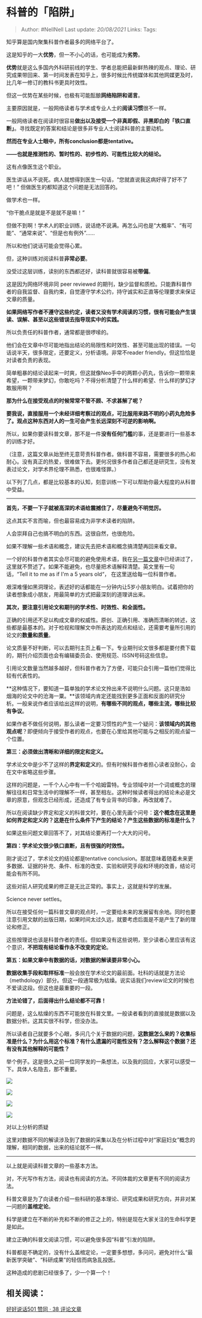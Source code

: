 # 科普的「陷阱」

> Author: #NellNell 
Last update: *20/08/2021* 
Links:
Tags: 


  

知乎算是国内聚集科普作者最多的网络平台了。

这是知乎的一大**优势**，但一不小心的话，也可能成为**劣势**。

**优势**就是这么多国内外科研前线的学生、学者总能把最新鲜热辣的观点、理论、研究成果带回来、第一时间发表在知乎上，很多时候比传统媒体和其他网媒更及时，比几年一修订的教科书更具时效性。

但这一优势在某些时候，也极有可能酝酿**网络陷阱和谣言**。

主要原因就是，一般网络读者与学术或专业人士的**阅读习惯**很不一样。

一般网络读者在阅读时很容易**做出以及接受一个非真即假、非黑即白的「铁口直断」**。寻找既定的答案和结论是很多非专业人士阅读科普的主要动机。

**然而在专业人士眼中，所有conclusion都是tentative。**

**——也就是推测性的、暂时性的、初步性的、可能性比较大的结论。**

这有点像医生这个职业。

医生讲话从不说死。病人就想得到医生一句话，“您就直说我这病好得了好不了吧！” 但做医生的都知道这个问题是无法回答的。

做学术也一样。

“你干脆点是就是不是就不是嘛！”

但做不到啊！学术人的职业训练，说话绝不说满。再怎么问也是“大概率”、“有可能”、“通常来说”、“但是也有例外”……

所以和他们说话可能会觉得心累。

但，这种训练对阅读科普**非常必要**。

没受过这层训练，读别的东西都还好，读科普就很容易被**带偏**。

这是因为网络环境非同 peer reviewed 的期刊，缺少监督和质检。只能靠科普作者的自我监督、自我约束，自觉遵守学术公约，持守诚实和正直等伦理要求来保证文章的质量。

**如果网络写作者不遵守这些约定，读者又没有学术阅读的习惯，很有可能会产生误读、误解、甚至以这些错误去指导现实中的实践。**

所以负责任的科普作者，通常都是很啰嗦的。

他们会在文章中尽可能地指出结论的局限性和时效性、甚至可能出现的错误。一句话说半天，很多限定，还要定义，分析语境。非常不reader friendly。但这恰恰是对读者负责的表现。

简单粗暴的结论读起来一时爽，但这就像Neo手中的两颗小药丸，告诉你一颗带来希望，一颗带来梦幻，你敢吃吗？不得分析清楚了什么样的希望、什么样的梦幻才敢服用啊？

**那为什么在接受观点的时候常常不管不顾、不求甚解了呢？**

**要我说，直接服用一个未经详细考察过的观点，可比服用来路不明的小药丸危险多了。观点这种东西对人的一生可会产生长远深刻不可逆的影响啊。**

所以，如果你要读科普文章，那不是一件**没有任何门槛**的事，还是要进行一些基本的训练才好。

（注意，这篇文章从始至终无意苛责科普作者。做科普不容易，需要很多的热心和耐心。没有真正的热爱，很难做下去。更何况很多作者自己都还是研究生，没有发表过论文，对学术界伦理不熟悉，也很难怪罪。）

以下列了几点，都是比较基本的认知，刻意训练一下可以帮助你最大程度的从科普中受益。

---

**首先，不要一下子就被高深的术语给震撼住了，尽量避免不明觉厉。**

这点其实不言而喻，但也最容易成为非学术读者的陷阱。

人会崇拜自己也搞不明白的东西。这很自然，也很危险。

如果不理解一些术语和概念，建议先去把术语和概念搞清楚再回来看文章。

一个好的科普作者其实会尽可能的避免使用术语，我在[另一篇文章](https://zhuanlan.zhihu.com/p/106595277)中已经讲过了，这里就不赘述了。如果不能避免，也尽量把术语解释清楚。英文里有一句话，“Tell it to me as if I'm a 5 years old“， 在这里送给每一位科普作者。

艰深难懂如黑洞理论，表述好的话都能在一分钟内让5岁小朋友明白。试着把你的读者想象成小朋友，用最简单的方式把最深刻的道理讲出来。

  

  

**其次，要注意引用论文和期刊的学术性、时效性、和全面性。**

正确的引用还不足以构成文章的权威性。原创、正确引用、准确而清晰的转述，这些都是最基本的。对于检视和理解文中所表达的观点和结论，还需要考量所引用的论文的**数量和质量**。

论文质量不好判断，可以去期刊主页上看一下。专业期刊论文很多都是要付费下载的，期刊介绍页面也会有编辑委员会、使用规范、ISSN号码这些信息。

引用论文数量当然越多越好，但科普作者为了方便，可能只会引用一篇他们觉得比较有代表性的。

**这种情况下，要知道一篇单独的学术论文拎出来不说明什么问题。这只是浩如烟海的论文中的沧海一粟。**该领域内肯定还能找到更多正面和反面的研究分析。一般来说作者应该给出这样的说明，**有哪些不同的观点，哪些主流，哪些比较有争议**。

如果作者不做任何说明，那么读者一定要习惯性的产生一个疑问：**该领域内的其他观点呢**？即便倾向于接受作者的观点，也要在心里给其他可能与之相反的观点留一个位置。

  

  

**第三：必须做出清晰和详细的限定和定义。**

学术论文中是少不了这样的**界定和定义**的。但有时候科普作者担心读者没耐心，会在文中省略这些步骤。

这样的问题是，一千个人心中有一千个哈姆雷特。专业领域中对一个词或概念的理解往往和日常生活中的理解不一样，甚至相左。这种时候读者得出的结论未必是文章的原意，但观念已经形成，还造成了有专业背书的印象，再改就难了。

所以在阅读缺少界定和定义的科普文时，要在心里先画个问号：**这个概念在这里是如何界定和定义的？这是在什么条件下产生的结论？产生这些数据的标准是什么？**

如果这些问题文章回答不了，对其结论要再打一个大大的问号。

  

  

**第四：学术论文很少铁口直断，且有很强的时效性。**

刚才说过了，学术论文的结论都是tentative conclusion。那就意味着随着未来更多数据、证据的补充、条件、标准的改变、实验和研究手段和环境的改善，结论可能会有所不同。

这些对前人研究成果的修正是无比正常的。事实上，这就是科学的发展。

Science never settles。

所以在接受任何一篇科普文章的观点时，一定要给未来的发展留有余地。同时也要注意引用文献的出版日期，如果时间太过久远，就要考虑后面是不是产生了新的理论和修正。

这些按理说也该是科普作者的责任。但如果没有这些说明，至少读者心里应该有这个意识，**不把现有结论看作永不改变的定论**。

  

  

**第五：如果文章中有数据的话，对数据的解读要非常小心。**

**数据收集手段和取样标准**一般会放在学术论文的最前面。社科的话就是方法论（methdology）部分。但这一段通常极为枯燥。说实话我们review论文的时候也不爱读这段。但这也是最重要的一段。

**方法论错了，后面得出什么结论都不可靠！**

问题是，这么枯燥的东西不可能放在科普文里。一般读者看到的直接就是数据以及数据分析。这其实很不科学，但没办法。

所以读者自己就要多个心眼，多问几个关于数据的问题，**这数据怎么来的？收集标准是什么？为什么用这个标准？有什么遗漏的可能性没有？怎么解释这个数据？还有没有其他解释的可能性？**

举个例子。这是很久之前一位同学发的一条想法，以及我的回应，大家可以感受一下。具体人名隐去，那不重要。

![](https://pic2.zhimg.com/v2-7a85b0fed36956d10b42d198aaccfe3d_b.jpg)

![](https://pic2.zhimg.com/80/v2-7a85b0fed36956d10b42d198aaccfe3d_720w.jpg)

![](https://pic2.zhimg.com/v2-93546ac740a5b9853b9c0ba1623bcfc1_b.jpg)

![](https://pic2.zhimg.com/80/v2-93546ac740a5b9853b9c0ba1623bcfc1_720w.jpg)

对以上分析的质疑

这里对数据不同的解读涉及到了数据的采集以及在分析过程中对“家庭妇女”概念的理解，相同的数据，出来的结论就不一样。

---

以上就是阅读科普文章的一些基本方法。

对，不光写作有方法，阅读也有阅读的方法。不同体裁的文章更有不同的阅读方法。

科普文章是为了向读者介绍一些科研的基本理论、研究成果和研究方向，并非对某一问题的**盖棺定论**。

科学是建立在不断的补充和不断的修正之上的，特别是现在大家关注的生命科学更是如此。

建立正确的科普文阅读习惯，可以避免很多因“科普”引发的陷阱。

科普都是不确定的，没有什么盖棺定论，一定要多想想，多问问，避免对什么“最新医学突破”、“科研成果”的轻信而病急乱投医。

这种造成的悲剧已经很多了，少一个算一个！

## 相关阅读：

[好好说话501 赞同 · 38 评论文章](https://zhuanlan.zhihu.com/p/106595277)